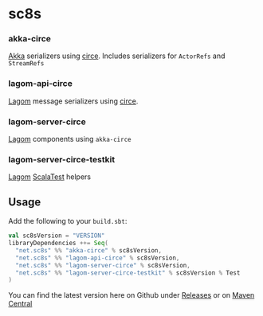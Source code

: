 # sc8s

### akka-circe
[Akka](https://akka.io) serializers using [circe](https://github.com/circe/circe). Includes serializers for `ActorRefs` and `StreamRefs`

### lagom-api-circe
[Lagom](https://www.lagomframework.com/) message serializers using [circe](https://github.com/circe/circe).

### lagom-server-circe
[Lagom](https://www.lagomframework.com/) components using `akka-circe`

### lagom-server-circe-testkit
[Lagom](https://www.lagomframework.com/) [ScalaTest](https://www.scalatest.org/) helpers 

## Usage

Add the following to your `build.sbt`:

```sbt
val sc8sVersion = "VERSION"
libraryDependencies ++= Seq(
  "net.sc8s" %% "akka-circe" % sc8sVersion,
  "net.sc8s" %% "lagom-api-circe" % sc8sVersion,
  "net.sc8s" %% "lagom-server-circe" % sc8sVersion,
  "net.sc8s" %% "lagom-server-circe-testkit" % sc8sVersion % Test
)
```

You can find the latest version here on Github under [Releases](https://github.com/an-tex/sc8s/releases) or on [Maven Central](https://search.maven.org/search?q=g:net.sc8s)